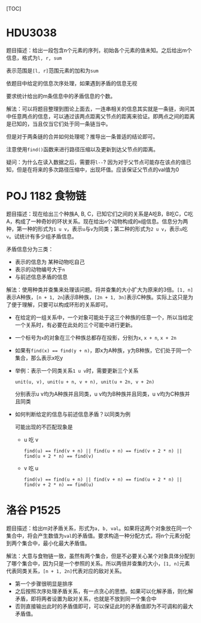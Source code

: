 [TOC]

# HDU3038

题目描述：给出一段包含n个元素的序列，初始各个元素的值未知。之后给出m个信息，格式为`l, r, sum`

表示范围是`[l, r]`范围元素的加和为`sum`

依题目中给定的信息次序处理，如果遇到矛盾的信息无视

要求统计给出的m条信息中的矛盾信息的个数。



解法：可以将题目整理到图论上面去，一连串相关的信息其实就是一条链，询问其中任意两点的信息，可以通过该两点距离父节点的距离来验证。即两点之间的距离是已知的，当且仅当它们处于同一条链当中。

但是对于两条链的合并如何处理呢？推导出一条普适的结论即可。

注意使用`find()`函数来进行路径压缩以及更新到达父节点的距离。

疑问：为什么在读入数据之后，需要将`l--`? 因为对于父节点可能存在该点的值已知，但是在将来的多次路径压缩中，出现坏值。应该保证父节点的val值为0



# POJ 1182 食物链

题目描述：现在给出三个种族A, B, C，已知它们之间的关系是A吃B，B吃C，C吃A，构成了一种奇妙的环状关系。现在给出`n`个动物构成的`m`组信息。信息分为两种，第一种的形式为`1 u v`，表示`u`与`v`为同类；第二种的形式为`2 u v`，表示`u`吃`v`。试统计有多少组矛盾信息。

矛盾信息分为三类：

* 表示的信息为 某种动物吃自己
* 表示的动物编号大于`n`
* 与前述信息矛盾的信息



解法：使用种类并查集来处理该问题。将并查集的大小扩大为原来的3倍。`[1, n]`表示A种族，`[n + 1, 2n`]表示B种族，`[2n + 1, 3n]`表示C种族。实际上这只是为了便于理解，只要可以构成环形的关系即可。

* 在给定的一组关系中，一个对象可能处于这三个种族的任意一个，所以当给定一个关系时，有必要在此处的三个可能中进行更新。

* 一个标号为`x`的对象在三个种族总都存在投影，分别为`x`, `x + n`, `x + 2n`

* 如果有`find(x) == find(y + n)`，即x为A种族，y为B种族，它们处于同一个集合，那么表示x吃y

* 举例：表示一个同类关系`1 u v`时，需要更新三个关系

  `unit(u, v), unit(u + n, v + n), unit(u + 2n, v + 2n)`

  分别表示u v均为A种族并且同类，u v均为B种族并且同类，u v均为C种族并且同类

* 如何判断给定的信息与前述信息矛盾？以同类为例

  可能出现的不匹配现象是

  * u 吃 v

    `find(u) == find(v + n) || find(u + n) == find(v + 2 * n) || find(u + 2 * n) == find(v)`

  * v 吃 u

    `find(v) == find(u + n) || find(v + n) == find(u + 2 * n) || find(v + 2 * n) == find(u)`

    



# 洛谷 P1525

题目描述：给出m对矛盾关系，形式为`a, b, val`。如果将这两个对象放在同一个集合中，将会产生数值为`val`的矛盾值。要求构造一种分配方式，将n个元素分配到两个集合中，最小化最大矛盾值。



解法：大意与食物链一致，虽然有两个集合，但是不必要关心某个对象具体分配到了哪个集合中，因为只是一个参照的关系。所以两倍并查集的大小，`[1, n]`元素代表同类关系，`[n + 1, 2n]`代表对应的敌对关系。

* 第一个步骤很明显是排序
* 之后按照次序处理矛盾关系，有一点贪心的思想。如果可以化解矛盾，则化解矛盾，即将两者设置为敌对关系，也就是不放到同一个集合中
* 否则直接输出此时的矛盾值即可，可以保证此时的矛盾值即为不可调和的最大矛盾值。

